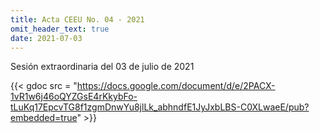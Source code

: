```yaml
---
title: Acta CEEU No. 04 - 2021
omit_header_text: true
date: 2021-07-03
---
```


Sesión extraordinaria del 03 de julio de 2021

{{< gdoc src = "https://docs.google.com/document/d/e/2PACX-1vR1w6j46oQYZGsE4rKkybFo-tLuKq17EpcvTG8f1zgmDnwYu8jlLk_abhndfE1JyJxbLBS-C0XLwaeE/pub?embedded=true" >}}